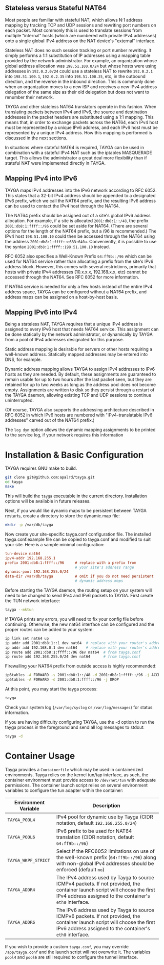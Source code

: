 ## Stateless versus Stateful NAT64

Most people are familiar with stateful NAT, which allows N:1 address mapping
by tracking TCP and UDP sessions and rewriting port numbers on each packet.
Most commonly this is used to translate sessions from multiple "internal"
hosts (which are numbered with private IPv4 addresses) onto a single global
IPv4 address on the NAT device's "external" interface.

Stateless NAT does no such session tracking or port number rewriting.  It
simply performs a 1:1 substitution of IP addresses using a mapping table
provided by the network administrator.  For example, an organization whose
global address allocation was `198.51.100.0/24` but whose hosts were using
addresses in `192.0.2.0/24` could use a stateless NAT to rewrite `192.0.2.1`
into `198.51.100.1`, `192.0.2.35` into `198.51.100.35`, etc, in the outbound
direction, and the reverse in the inbound direction.  This is commonly done
when an organization moves to a new ISP and receives a new IPv4 address
delegation of the same size as their old delegation but does not want to
renumber their network.

TAYGA and other stateless NAT64 translators operate in this fashion.  When
translating packets between IPv4 and IPv6, the source and destination
addresses in the packet headers are substituted using a 1:1 mapping.  This
means that, in order to exchange packets across the NAT64, each IPv4 host must
be represented by a unique IPv6 address, and each IPv6 host must be
represented by a unique IPv4 address.  How this mapping is performed is
discussed in the next sections.

In situations where stateful NAT64 is required, TAYGA can be used in
combination with a stateful IPv4 NAT such as the iptables MASQUERADE target.
This allows the administrator a great deal more flexibility than if stateful
NAT were implemented directly in TAYGA.

## Mapping IPv4 into IPv6

TAYGA maps IPv4 addresses into the IPv6 network according to RFC 6052.  This
states that a 32-bit IPv4 address should be appended to a designated IPv6
prefix, which we call the NAT64 prefix, and the resulting IPv6 address can be
used to contact the IPv4 host through the NAT64.

The NAT64 prefix should be assigned out of a site's global IPv6 address
allocation.  For example, if a site is allocated `2001:db8:1::/48`, the prefix
`2001:db8:1:ffff::/96` could be set aside for NAT64.  (There are several options
for the length of the NAT64 prefix, but a /96 is recommended.)  The IPv4 host
`198.51.100.10` could then be accessed through the NAT64 using the address
`2001:db8:1:ffff::c633:640a`.  Conveniently, it is possible to use the syntax
`2001:db8:1:ffff::198.51.100.10` instead.

RFC 6052 also specifies a Well-Known Prefix `64:ff9b::/96` which can be used for
NAT64 service rather than allocating a prefix from the site's IPv6 address
block.  However, this comes with several restrictions, primarily that hosts
with private IPv4 addresses (10.x.x.x, 192.168.x.x, etc) cannot be accessed
through the NAT64.  See RFC 6052 for more information.

If NAT64 service is needed for only a few hosts instead of the entire IPv4
address space, TAYGA can be configured without a NAT64 prefix, and address
maps can be assigned on a host-by-host basis.

## Mapping IPv6 into IPv4

Being a stateless NAT, TAYGA requires that a unique IPv4 address is assigned
to every IPv6 host that needs NAT64 service.  This assignment can be done
statically by the network administrator, or dynamically by TAYGA from a pool
of IPv4 addresses designated for this purpose.

Static address mapping is desirable for servers or other hosts requiring a
well-known address.  Statically mapped addresses may be entered into DNS, for
example.

Dynamic address mapping allows TAYGA to assign IPv4 addresses to IPv6 hosts as
they are needed.  By default, these assignments are guaranteed to remain
usable for up to two hours after the last packet seen, but they are retained
for up to two weeks as long as the address pool does not become empty.
Assignments are written to disk so they persist through a restart of the TAYGA
daemon, allowing existing TCP and UDP sessions to continue uninterrupted.

(Of course, TAYGA also supports the addressing architecture described in RFC
6052 in which IPv6 hosts are numbered with "IPv4-translatable IPv6 addresses"
carved out of the NAT64 prefix.)

The `log dyn` option allows the dynamic mapping assignments to be printed to the
service log, if your network requires this information

# Installation & Basic Configuration

TAYGA requires GNU make to build.

```sh
git clone git@github.com:apalrd/tayga.git
cd tayga
make
```

This will build the `tayga` executable in the current directory.
Installation options will be available in future releases.

Next, if you would like dynamic maps to be persistent between TAYGA restarts,
create a directory to store the dynamic.map file:

```sh
mkdir -p /var/db/tayga
```

Now create your site-specific tayga.conf configuration file.  The installed
tayga.conf.example file can be copied to tayga.conf and modified to suit your
site.  Here is a sample minimal configuration:

```ini
tun-device nat64
ipv4-addr 192.168.255.1
prefix 2001:db8:1:ffff::/96     # replace with a prefix from
                                # your site's address range
dynamic-pool 192.168.255.0/24
data-dir /var/db/tayga          # omit if you do not need persistent
                                # dynamic address maps
```

Before starting the TAYGA daemon, the routing setup on your system will need
to be changed to send IPv4 and IPv6 packets to TAYGA.  First create the TUN
network interface:

```sh
tayga --mktun
```

If TAYGA prints any errors, you will need to fix your config file before
continuing.  Otherwise, the new nat64 interface can be configured and the
proper routes can be added to your system:

```sh
ip link set nat64 up
ip addr add 2001:db8:1::1 dev nat64  # replace with your router's address
ip addr add 192.168.0.1 dev nat64    # replace with your router's address
ip route add 2001:db8:1:ffff::/96 dev nat64  # from tayga.conf
ip route add 192.168.255.0/24 dev nat64      # from tayga.conf
```

Firewalling your NAT64 prefix from outside access is highly recommended:

```sh
ip6tables -A FORWARD -s 2001:db8:1::/48 -d 2001:db8:1:ffff::/96 -j ACCEPT
ip6tables -A FORWARD -d 2001:db8:1:ffff::/96 -j DROP
```

At this point, you may start the tayga process:

```sh
tayga
```

Check your system log (`/var/log/syslog` or `/var/log/messages`) for status
information.

If you are having difficulty configuring TAYGA, use the -d option to run the
tayga process in the foreground and send all log messages to stdout:

```sh
tayga -d
```

# Container Usage
Tayga provides a `Containerfile` which may be used in containerized environments. Tayga relies on the kernel tun/tap interface, as such, the container environment must provide access to `/dev/net/tun` with adequate permissions. The container launch script relies on several environment variables to configure the tun adapter within the container:

| Environment Variable | Description                                                                 |
|-----------------------|-----------------------------------------------------------------------------|
| `TAYGA_POOL4`     | IPv4 pool for dynamic use by Tayga (CIDR notation, default `192.168.255.0/24`)            |
| `TAYGA_POOL6`   | IPv6 prefix to be used for NAT64 translation (CIDR notation, default `64:ff9b::/96`)                    |
| `TAYGA_WKPF_STRICT`   | Select if the RFC6052 limitations on use of the well-known prefix (`64:ff9b::/96`) along with non-global IPv4 addresses should be enforced (default `no`)                   |
| `TAYGA_ADDR4`   | The IPv4 address used by Tayga to source ICMPv4 packets. If not provided, the container launch script will choose the first IPv4 address assigned to the container's `eth0` interface.                    |
| `TAYGA_ADDR6`   | The IPv6 address used by Tayga to source ICMPv6 packets. If not provided, the container launch script will choose the first IPv6 address assigned to the container's `eth0` interface.                    |

If you wish to provide a custom `tayga.conf`, you may override `/app/tayga.conf` and the launch script will not overwrite it. The variables `pool4` and `pool6` are still required to configure the tunnel interface.
